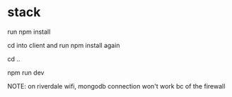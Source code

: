 # stack

run npm install

cd into client and run npm install again 

cd ..

npm run dev


NOTE: on riverdale wifi, mongodb connection won't work bc of the firewall
